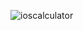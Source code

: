 ![ioscalculator](https://user-images.githubusercontent.com/103605538/171515949-a7196ed1-6513-4214-9438-6650926360d0.gif)
